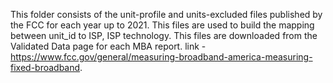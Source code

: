 
This folder consists of the unit-profile and units-excluded files published by the FCC for each year up to 2021. This files are used to build the mapping between unit_id to ISP, ISP technology. This files are downloaded from the Validated Data page for each MBA report. link - https://www.fcc.gov/general/measuring-broadband-america-measuring-fixed-broadband.  